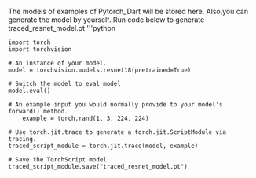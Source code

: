 The models of examples of Pytorch_Dart will be stored here.
Also,you can generate the model by yourself.
Run code below to generate traced_resnet_model.pt
'''python

    import torch
    import torchvision

    # An instance of your model.
    model = torchvision.models.resnet18(pretrained=True)

    # Switch the model to eval model
    model.eval()

    # An example input you would normally provide to your model's forward() method.
        example = torch.rand(1, 3, 224, 224)

    # Use torch.jit.trace to generate a torch.jit.ScriptModule via tracing.
    traced_script_module = torch.jit.trace(model, example)

    # Save the TorchScript model
    traced_script_module.save("traced_resnet_model.pt")


